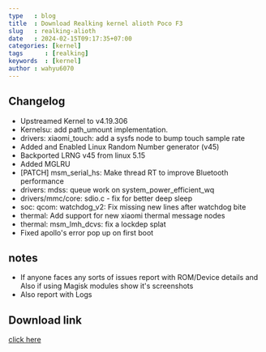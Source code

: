 ```yaml
---
type   : blog
title  : Download Realking kernel alioth Poco F3
slug   : realking-alioth
date   : 2024-02-15T09:17:35+07:00
categories: [kernel]
tags      : [realking]
keywords  : [kernel]
author : wahyu6070
---
```


## Changelog

- Upstreamed Kernel to v4.19.306
- Kernelsu: add path_umount implementation.
- drivers: xiaomi_touch: add a sysfs node to bump touch sample rate
- Added and Enabled Linux Random Number generator (v45)
- Backported LRNG v45 from linux 5.15
- Added MGLRU
- [PATCH] msm_serial_hs: Make thread RT to improve Bluetooth performance
- drivers: mdss: queue work on system_power_efficient_wq
- drivers/mmc/core: sdio.c - fix for better deep sleep
- soc: qcom: watchdog_v2: Fix missing new lines after watchdog bite
- thermal: Add support for new xiaomi thermal message nodes
- thermal: msm_lmh_dcvs: fix a lockdep splat
- Fixed apollo's error pop up on first boot

## notes

- If anyone faces any sorts of issues report with ROM/Device details and Also if using Magisk modules show it's screenshots
- Also report with Logs




## Download link

[click here](https://www.pling.com/p/1858015/)
